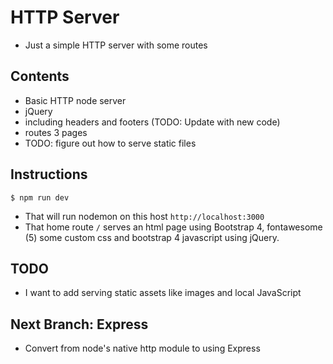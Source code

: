 # HTTP Server
* Just a simple HTTP server with some routes

## Contents
* Basic HTTP node server
* jQuery
* including headers and footers (TODO: Update with new code)
* routes 3 pages
* TODO: figure out how to serve static files

## Instructions
`$ npm run dev`

* That will run nodemon on this host `http://localhost:3000`
* That home route `/` serves an html page using Bootstrap 4, fontawesome (5) some custom css and bootstrap 4 javascript using jQuery.

## TODO
* I want to add serving static assets like images and local JavaScript

## Next Branch: Express
* Convert from node's native http module to using Express
